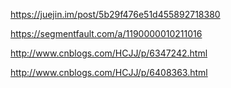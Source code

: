 https://juejin.im/post/5b29f476e51d455892718380

https://segmentfault.com/a/1190000010211016

http://www.cnblogs.com/HCJJ/p/6347242.html

http://www.cnblogs.com/HCJJ/p/6408363.html
